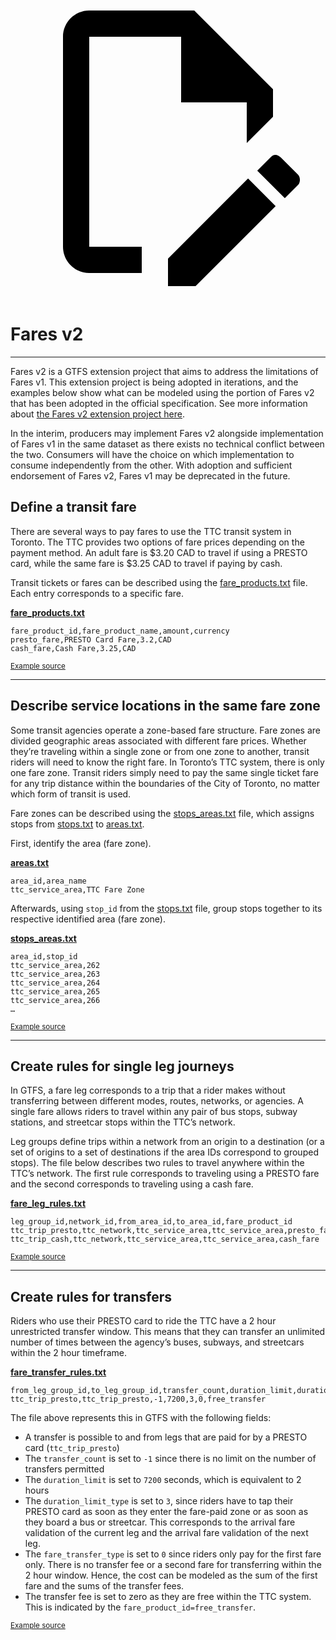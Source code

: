 <a class="pencil-link" href="https://github.com/MobilityData/gtfs.org/edit/main/docs/schedule/examples/fares-v2.md" title="Edit this page" target="_blank">
    <svg class="pencil" xmlns="http://www.w3.org/2000/svg" viewBox="0 0 24 24"><path d="M10 20H6V4h7v5h5v3.1l2-2V8l-6-6H6c-1.1 0-2 .9-2 2v16c0 1.1.9 2 2 2h4v-2m10.2-7c.1 0 .3.1.4.2l1.3 1.3c.2.2.2.6 0 .8l-1 1-2.1-2.1 1-1c.1-.1.2-.2.4-.2m0 3.9L14.1 23H12v-2.1l6.1-6.1 2.1 2.1Z"></path></svg>
  </a>

# Fares v2

<hr>

Fares v2 is a GTFS extension project that aims to address the limitations of Fares v1. This extension project is being adopted in iterations, and the examples below show what can be modeled using the portion of Fares v2 that has been adopted in the official specification. See more information about [the Fares v2 extension project here](/extensions/fares-v2/).

In the interim, producers may implement Fares v2 alongside implementation of Fares v1 in the same dataset as there exists no technical conflict between the two. Consumers will have the choice on which implementation to consume independently from the other. 
With adoption and sufficient endorsement of Fares v2, Fares v1 may be deprecated in the future.

## Define a transit fare

There are several ways to pay fares to use the TTC transit system in Toronto. The TTC provides two options of fare prices depending on the payment method. An adult fare is $3.20 CAD to travel if using a PRESTO card, while the same fare is $3.25 CAD to travel if paying by cash. 

Transit tickets or fares can be described using the [fare_products.txt](../../reference/#fare_productstxt) file. Each entry corresponds to a specific fare.

[**fare_products.txt**](../../reference/#fare_productstxt) 

```
fare_product_id,fare_product_name,amount,currency
presto_fare,PRESTO Card Fare,3.2,CAD
cash_fare,Cash Fare,3.25,CAD
```

<sup>[Example source](https://www.ttc.ca/Fares-and-passes)</sup>

<hr>

## Describe service locations in the same fare zone

Some transit agencies operate a zone-based fare structure. Fare zones are divided geographic areas associated with different fare prices. Whether they’re traveling within a single zone or from one zone to another, transit riders will need to know the right fare. In Toronto’s TTC system, there is only one fare zone. Transit riders simply need to pay the same single ticket fare for any trip distance within the boundaries of the City of Toronto, no matter which form of transit is used. 

Fare zones can be described using the [stops_areas.txt](../../reference/#stops_areastxt) file, which assigns stops from [stops.txt](../../reference/#stopstxt) to [areas.txt](../../reference/#areastxt).

First, identify the area (fare zone). 

[**areas.txt**](../../reference/#areastxt) 

```
area_id,area_name
ttc_service_area,TTC Fare Zone
```

Afterwards, using `stop_id` from the [stops.txt](../../reference/#stopstxt) file, group stops together to its respective identified area (fare zone). 

[**stops_areas.txt**](../../reference/#stops_areastxt)

```
area_id,stop_id 
ttc_service_area,262
ttc_service_area,263
ttc_service_area,264
ttc_service_area,265
ttc_service_area,266
…
```

<sup>[Example source](http://opendata.toronto.ca/toronto.transit.commission/ttc-routes-and-schedules/OpenData_TTC_Schedules.zip)</sup>

<hr>

## Create rules for single leg journeys

In GTFS, a fare leg corresponds to a trip that a rider makes without transferring between different modes, routes, networks, or agencies. 
A single fare allows riders to travel within any pair of bus stops, subway stations, and streetcar stops within the TTC’s network.

Leg groups define trips within a network from an origin to a destination (or a set of origins to a set of destinations if the area IDs correspond to grouped stops). The file below describes two rules to travel anywhere within the TTC’s network. The first rule corresponds to traveling using a PRESTO fare and the second corresponds to traveling using a cash fare.

[**fare_leg_rules.txt**](../../reference/#fare_leg_rulestxt) 

```
leg_group_id,network_id,from_area_id,to_area_id,fare_product_id
ttc_trip_presto,ttc_network,ttc_service_area,ttc_service_area,presto_fare
ttc_trip_cash,ttc_network,ttc_service_area,ttc_service_area,cash_fare
```

<sup>[Example source](https://www.ttc.ca/Fares-and-passes)</sup>

<hr>

## Create rules for transfers

Riders who use their PRESTO card to ride the TTC have a 2 hour unrestricted transfer window. This means that they can transfer an unlimited number of times between the agency’s buses, subways, and streetcars within the 2 hour timeframe.

[**fare_transfer_rules.txt**](../../reference/#fare_transfer_rulestxt) 

```
from_leg_group_id,to_leg_group_id,transfer_count,duration_limit,duration_limit_type,fare_transfer_type,fare_product_id
ttc_trip_presto,ttc_trip_presto,-1,7200,3,0,free_transfer
```

The file above represents this in GTFS with the following fields:

- A transfer is possible to and from legs that are paid for by a PRESTO card (`ttc_trip_presto`)
- The `transfer_count` is set to `-1` since there is no limit on the number of transfers permitted
- The `duration_limit` is set to `7200` seconds, which is equivalent to 2 hours 
- The `duration_limit_type` is set to `3`, since riders have to tap their PRESTO card as soon as they enter the fare-paid zone or as soon as they board a bus or streetcar. This corresponds to the arrival fare validation of the current leg and the arrival fare validation of the next leg.
- The `fare_transfer_type` is set to `0` since riders only pay for the first fare only. There is no transfer fee or a second fare for transferring within the 2 hour window. Hence, the cost can be modeled as the sum of the first fare and the sums of the transfer fees.
- The transfer fee is set to zero as they are free within the TTC system. This is indicated by the `fare_product_id=free_transfer`.

<sup>[Example source](https://www.ttc.ca/Fares-and-passes/PRESTO-on-the-TTC/Two-hour-transfer)</sup>
